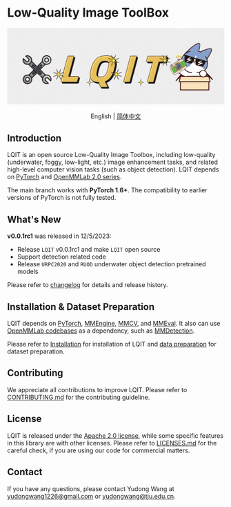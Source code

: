 # Low-Quality Image ToolBox

<div align="center">
  <img src="resources/lqit-logo.jpg" width="600"/>
</div>

<div align="center">

English | [简体中文](README_zh-CN.md)

</div>

## Introduction

LQIT is an open source Low-Quality Image Toolbox, including low-quality (underwater, foggy, low-light, etc.) image enhancement tasks,
and related high-level computer vision tasks (such as object detection). LQIT depends on [PyTorch](https://pytorch.org/) and [OpenMMLab 2.0 series](https://github.com/open-mmlab).

The main branch works with **PyTorch 1.6+**.
The compatibility to earlier versions of PyTorch is not fully tested.

## What's New

**v0.0.1rc1** was released in 12/5/2023:

- Release `LQIT` v0.0.1rc1 and make `LQIT` open source
- Support detection related code
- Release `URPC2020` and `RUOD` underwater object detection pretrained models

Please refer to [changelog](docs/en/notes/changelog.md) for details and release history.

## Installation & Dataset Preparation

LQIT depends on [PyTorch](https://pytorch.org/), [MMEngine](https://github.com/open-mmlab/mmengine), [MMCV](https://github.com/open-mmlab/mmcv), and [MMEval](https://github.com/open-mmlab/mmeval).
It also can use [OpenMMLab codebases](https://github.com/open-mmlab) as a dependency, such as [MMDetection](https://github.com/open-mmlab/mmdetection/tree/master).

Please refer to [Installation](docs/en/get_started.md) for installation of LQIT and [data preparation](data/README.md) for dataset preparation.

## Contributing

We appreciate all contributions to improve LQIT. Please refer to [CONTRIBUTING.md](CONTRIBUTING.md) for the contributing guideline.

## License

LQIT is released under the [Apache 2.0 license](LICENSE), while some specific features in this library are with other licenses. Please refer to [LICENSES.md](LICENSES.md) for the careful check, if you are using our code for commercial matters.

## Contact

If you have any questions, please contact Yudong Wang at yudongwang1226@gmail.com or yudongwang@tju.edu.cn.
